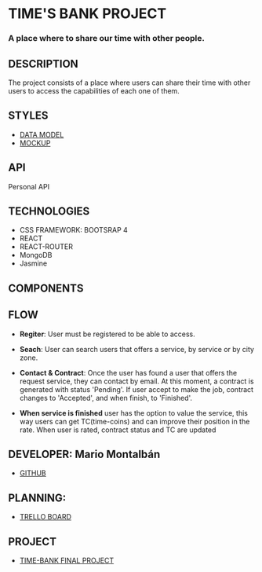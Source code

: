 # TIME'S BANK PROJECT
### A place where to share our time with other people.

## DESCRIPTION

The project consists of a place where users can share their time with other users to access the capabilities of each one of them.

## STYLES

- [DATA MODEL](docs/DataModel.png)
- [MOCKUP](docs/Mockup.png)

## API

Personal API

## TECHNOLOGIES

- CSS FRAMEWORK: BOOTSRAP 4
- REACT
- REACT-ROUTER
- MongoDB
- Jasmine

## COMPONENTS

## FLOW

- **Regiter**: User must be registered to be able to access.

- **Seach**: User can search users that offers a service, by service or by city zone.

- **Contact & Contract**: Once the user has found a user that offers the request service, they can contact by email. At this moment, a contract is generated with status 'Pending'. If user accept to make the job, contract changes to 'Accepted', and when finish, to 'Finished'.

- **When service is finished** user has the option to value the service, this way users can get TC(time-coins) and can improve their position in the rate. When user is rated, contract status and TC are updated

## DEVELOPER: Mario Montalbán

- [GITHUB](https://github.com/Monty4/Time-Bank/tree/develop)

## PLANNING:
- [TRELLO BOARD](https://trello.com/b/1Gl3tS01/time-bank)

## PROJECT

- [TIME-BANK FINAL PROJECT](http://time-bank.surge.sh/)